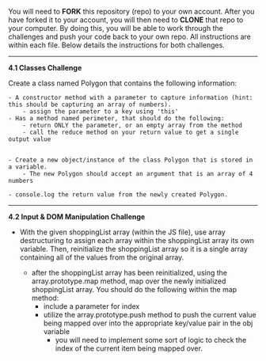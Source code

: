 You will need to **FORK** this repository (repo) to your own account.  After you have forked it to your account, you will then need to **CLONE** that repo to your computer.  By doing this, you will be able to work through the challenges and push your code back to your own repo.  All instructions are within each file.  Below details the instructions for both challenges.

*************************************************************************************

**4.1 Classes Challenge**

Create a class named Polygon that contains the following information:

    - A constructor method with a parameter to capture information (hint: this should be capturing an array of numbers).
        - assign the parameter to a key using 'this'
    - Has a method named perimeter, that should do the following:
        - return ONLY the parameter, or an empty array from the method
        - call the reduce method on your return value to get a single output value
    

    - Create a new object/instance of the class Polygon that is stored in a variable.
        - The new Polygon should accept an argument that is an array of 4 numbers
    
    - console.log the return value from the newly created Polygon.

*************************************************************************************

**4.2 Input & DOM Manipulation Challenge**

- With the given shoppingList array (within the JS file), use array destructuring to assign each array within the shoppingList array its own variable. Then, reinitialize the shoppingList array so it is a single array containing all of the values from the original array. 
    
    - after the shoppingList array has been reinitialized, using the array.prototype.map method, map over the newly initialized shoppingList array. You should do the following within the map method:
        - include a parameter for index
        - utilize the array.prototype.push method to push the current value being mapped over into the appropriate key/value pair in the obj variable
            - you will need to implement some sort of logic to check the index of the current item being mapped over.